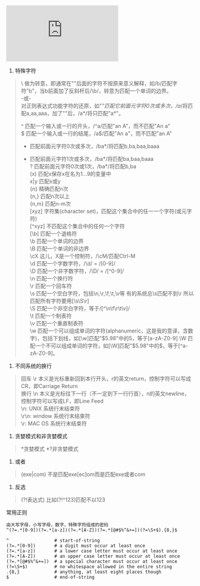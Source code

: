 ![正则表达式30分钟入门教程](https://deerchao.cn/tutorials/regex/regex.htm#top)

1. 特殊字符          
>\	做为转意，即通常在"\"后面的字符不按原来意义解释，如/b/匹配字符"b"，当b前面加了反斜杆后/\b/，转意为匹配一个单词的边界。       
>-或-       
>对正则表达式功能字符的还原，如"*"匹配它前面元字符0次或多次，/a*/将匹配a,aa,aaa，加了"\"后，/a\*/将只匹配"a*"。      
>      
>^	匹配一个输入或一行的开头，/^a/匹配"an A"，而不匹配"An a"      
>$	匹配一个输入或一行的结尾，/a$/匹配"An a"，而不匹配"an A"      
>*	匹配前面元字符0次或多次，/ba*/将匹配b,ba,baa,baaa      
>+	匹配前面元字符1次或多次，/ba*/将匹配ba,baa,baaa      
>?	匹配前面元字符0次或1次，/ba*/将匹配b,ba      
>(x)	匹配x保存x在名为$1...$9的变量中      
>x|y	匹配x或y      
>{n}	精确匹配n次      
>{n,}	匹配n次以上      
>{n,m}	匹配n-m次      
>[xyz]	字符集(character set)，匹配这个集合中的任一一个字符(或元字符)      
>[^xyz]	不匹配这个集合中的任何一个字符      
>[\b]	匹配一个退格符      
>\b	匹配一个单词的边界      
>\B	匹配一个单词的非边界      
>\cX	这儿，X是一个控制符，/\cM/匹配Ctrl-M      
>\d	匹配一个字数字符，/\d/ = /[0-9]/      
>\D	匹配一个非字数字符，/\D/ = /[^0-9]/      
>\n	匹配一个换行符      
>\r	匹配一个回车符      
>\s	匹配一个空白字符，包括\n,\r,\f,\t,\v等 有的系统总\s匹配不到\r 所以匹配所有字符要用[\s\S\r]      
>\S	匹配一个非空白字符，等于/[^\n\f\r\t\v]/      
>\t	匹配一个制表符      
>\v	匹配一个重直制表符      
>\w	匹配一个可以组成单词的字符(alphanumeric，这是我的意译，含数字)，包括下划线，如[\w]匹配"$5.98"中的5，等于[a-zA-Z0-9]      
>\W	匹配一个不可以组成单词的字符，如[\W]匹配"$5.98"中的$，等于[^a-zA-Z0-9]。      
1. 不同系统的换行      
>回车 \r 本义是光标重新回到本行开头，r的英文return，控制字符可以写成CR，即Carriage Return      
>换行 \n 本义是光标往下一行（不一定到下一行行首），n的英文newline，控制字符可以写成LF，即Line Feed      
>\n:  UNIX 系统行末结束符          
>\r\n: window 系统行末结束符           
>\r:  MAC OS 系统行末结束符          
1. 贪婪模式和非贪婪模式         
> *贪婪模式 *?非贪婪模式        
1. 或者      
>(exe|com) 不是匹配exe[ec]om而是匹配exe或者com      
1. 反选      
>(?!表达式) 比如(?!^123)匹配不以123      

常用正则
```
由大写字母，小写字母，数字，特殊字符组成的密码
^(?=.*[0-9])(?=.*[a-z])(?=.*[A-Z])(?=.*[@#$%^&+=])(?=\S+$).{8,}$

^                 # start-of-string
(?=.*[0-9])       # a digit must occur at least once
(?=.*[a-z])       # a lower case letter must occur at least once
(?=.*[A-Z])       # an upper case letter must occur at least once
(?=.*[@#$%^&+=])  # a special character must occur at least once
(?=\S+$)          # no whitespace allowed in the entire string
.{8,}             # anything, at least eight places though
$                 # end-of-string

 
```

